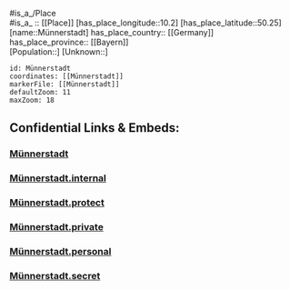 ﻿---
location: [50.25,10.2] 
mapzoom: [7,12] 
mapmarker: city 
type: City
tags:
- geo/City


SpocWebEntityId: 32676
isDeleted: false
confidential: public

---
#is_a_/Place  
#is_a_ :: [[Place]] 
[has_place_longitude::10.2] 
[has_place_latitude::50.25] 
[name::Münnerstadt] 
has_place_country:: [[Germany]]  
has_place_province:: [[Bayern]]  
[Population::] 
[Unknown::] 


```leaflet
id: Münnerstadt
coordinates: [[Münnerstadt]] 
markerFile: [[Münnerstadt]] 
defaultZoom: 11 
maxZoom: 18
```


## Confidential Links & Embeds: 

### [Münnerstadt](/_public/Earth/Continent/Europe/Europe~Central/Germany/Germany~West/Bayern/counties~Bayern/Bad_Kissingen/cities~Bad_Kissingen/Münnerstadt.md) 

### [Münnerstadt.internal](/_internal/Earth/Continent/Europe/Europe~Central/Germany/Germany~West/Bayern/counties~Bayern/Bad_Kissingen/cities~Bad_Kissingen/Münnerstadt.internal.md) 

### [Münnerstadt.protect](/_protect/Earth/Continent/Europe/Europe~Central/Germany/Germany~West/Bayern/counties~Bayern/Bad_Kissingen/cities~Bad_Kissingen/Münnerstadt.protect.md) 

### [Münnerstadt.private](/_private/Earth/Continent/Europe/Europe~Central/Germany/Germany~West/Bayern/counties~Bayern/Bad_Kissingen/cities~Bad_Kissingen/Münnerstadt.private.md) 

### [Münnerstadt.personal](/_personal/Earth/Continent/Europe/Europe~Central/Germany/Germany~West/Bayern/counties~Bayern/Bad_Kissingen/cities~Bad_Kissingen/Münnerstadt.personal.md) 

### [Münnerstadt.secret](/_secret/Earth/Continent/Europe/Europe~Central/Germany/Germany~West/Bayern/counties~Bayern/Bad_Kissingen/cities~Bad_Kissingen/Münnerstadt.secret.md) 
